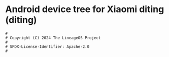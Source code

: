 # Android device tree for Xiaomi diting (diting)

```
#
# Copyright (C) 2024 The LineageOS Project
#
# SPDX-License-Identifier: Apache-2.0
#
```
